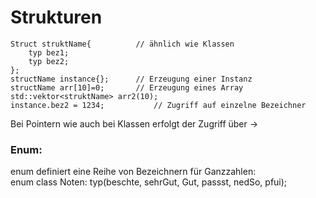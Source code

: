 # Strukturen
```
Struct struktName{			// ähnlich wie Klassen
	typ bez1;
	typ bez2;
};
structName instance{};		// Erzeugung einer Instanz
structName arr[10]=0;		// Erzeugung eines Array
std::vektor<struktName> arr2(10);
instance.bez2 = 1234;			// Zugriff auf einzelne Bezeichner
```
Bei Pointern wie auch bei Klassen erfolgt der Zugriff über -> 
### Enum:
enum definiert eine Reihe von Bezeichnern für Ganzzahlen:   
enum class Noten: typ(beschte, sehrGut, Gut, passst, nedSo, pfui);
